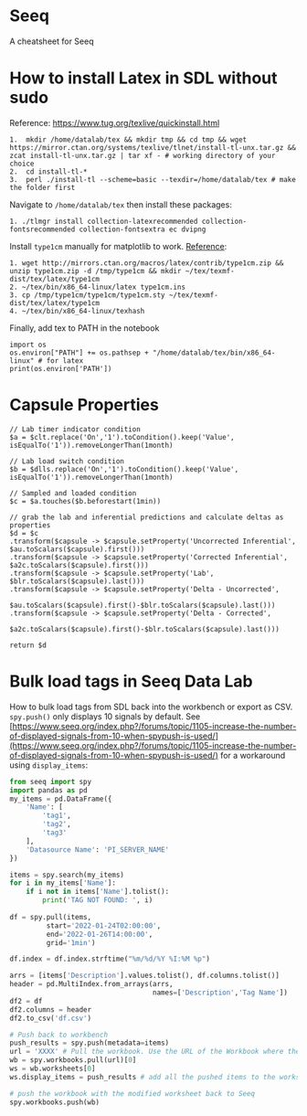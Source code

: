 # Seeq
A cheatsheet for Seeq

# How to install Latex in SDL without sudo

Reference: https://www.tug.org/texlive/quickinstall.html

```
1.  mkdir /home/datalab/tex && mkdir tmp && cd tmp && wget https://mirror.ctan.org/systems/texlive/tlnet/install-tl-unx.tar.gz && zcat install-tl-unx.tar.gz | tar xf - # working directory of your choice
2.  cd install-tl-*
3.  perl ./install-tl --scheme=basic --texdir=/home/datalab/tex # make the folder first
```
Navigate to `/home/datalab/tex` then install these packages:

```https://stackoverflow.com/questions/55746749/latex-equations-do-not-render-in-google-colaboratory-when-using-matplotlib
1. ./tlmgr install collection-latexrecommended collection-fontsrecommended collection-fontsextra ec dvipng
```

Install `type1cm` manually for matplotlib to work. [Reference](https://stackoverflow.com/questions/55746749/latex-equations-do-not-render-in-google-colaboratory-when-using-matplotlib):

```
1. wget http://mirrors.ctan.org/macros/latex/contrib/type1cm.zip && unzip type1cm.zip -d /tmp/type1cm && mkdir ~/tex/texmf-dist/tex/latex/type1cm
2. ~/tex/bin/x86_64-linux/latex type1cm.ins
3. cp /tmp/type1cm/type1cm/type1cm.sty ~/tex/texmf-dist/tex/latex/type1cm
4. ~/tex/bin/x86_64-linux/texhash
```
Finally, add tex to PATH in the notebook
```
import os
os.environ["PATH"] += os.pathsep + "/home/datalab/tex/bin/x86_64-linux" # for latex
print(os.environ['PATH'])
```

# Capsule Properties

```
// Lab timer indicator condition
$a = $clt.replace('On','1').toCondition().keep('Value', isEqualTo('1')).removeLongerThan(1month)

// Lab load switch condition
$b = $dlls.replace('On','1').toCondition().keep('Value', isEqualTo('1')).removeLongerThan(1month)

// Sampled and loaded condition
$c = $a.touches($b.beforestart(1min))

// grab the lab and inferential predictions and calculate deltas as properties
$d = $c
.transform($capsule -> $capsule.setProperty('Uncorrected Inferential', $au.toScalars($capsule).first()))
.transform($capsule -> $capsule.setProperty('Corrected Inferential', $a2c.toScalars($capsule).first()))
.transform($capsule -> $capsule.setProperty('Lab', $blr.toScalars($capsule).last()))
.transform($capsule -> $capsule.setProperty('Delta - Uncorrected',
           $au.toScalars($capsule).first()-$blr.toScalars($capsule).last()))
.transform($capsule -> $capsule.setProperty('Delta - Corrected',
           $a2c.toScalars($capsule).first()-$blr.toScalars($capsule).last()))
           
return $d
```

# Bulk load tags in Seeq Data Lab
How to bulk load tags from SDL back into the workbench or export as CSV. `spy.push()` only displays 10 signals by default. See [https://www.seeq.org/index.php?/forums/topic/1105-increase-the-number-of-displayed-signals-from-10-when-spypush-is-used/](https://www.seeq.org/index.php?/forums/topic/1105-increase-the-number-of-displayed-signals-from-10-when-spypush-is-used/) for a workaround using `display_items`:

```python
from seeq import spy
import pandas as pd
my_items = pd.DataFrame({
    'Name': [
        'tag1',
        'tag2',
        'tag3'
    ],
    'Datasource Name': 'PI_SERVER_NAME'
})

items = spy.search(my_items)
for i in my_items['Name']:
    if i not in items['Name'].tolist():
        print('TAG NOT FOUND: ', i)
        
df = spy.pull(items,
         start='2022-01-24T02:00:00',
         end='2022-01-26T14:00:00',
         grid='1min')

df.index = df.index.strftime("%m/%d/%Y %I:%M %p")    

arrs = [items['Description'].values.tolist(), df.columns.tolist()]
header = pd.MultiIndex.from_arrays(arrs,
                                   names=['Description','Tag Name'])
df2 = df
df2.columns = header
df2.to_csv('df.csv')

# Push back to workbench
push_results = spy.push(metadata=items)
url = 'XXXX' # Pull the workbook. Use the URL of the Workbook where the signals where pushed 4# You can take it from the output of the above command
wb = spy.workbooks.pull(url)[0]
ws = wb.worksheets[0]
ws.display_items = push_results # add all the pushed items to the worksheet

# push the workbook with the modified worksheet back to Seeq
spy.workbooks.push(wb)
```
